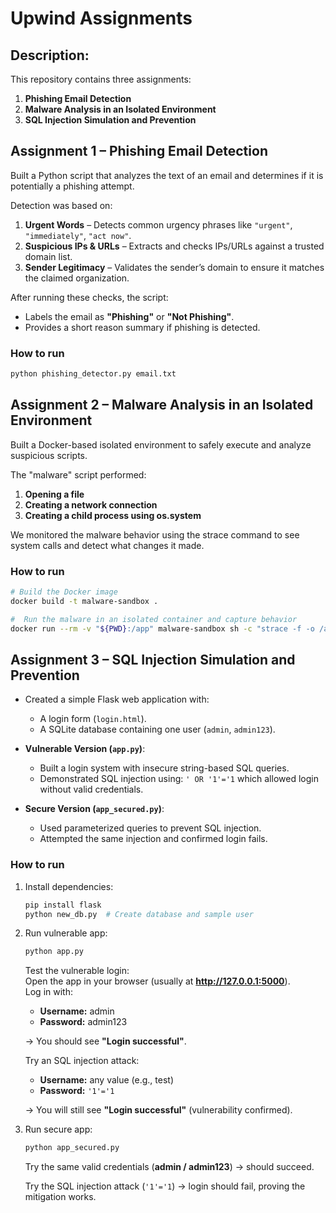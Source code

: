 # Upwind Assignments

## Description:
This repository contains three assignments:  
1. **Phishing Email Detection**  
2. **Malware Analysis in an Isolated Environment**  
3. **SQL Injection Simulation and Prevention**  


## Assignment 1 – Phishing Email Detection

Built a Python script that analyzes the text of an email and determines if it is potentially a phishing attempt.  

Detection was based on:  
1. **Urgent Words** – Detects common urgency phrases like `"urgent"`, `"immediately"`, `"act now"`.  
2. **Suspicious IPs & URLs** – Extracts and checks IPs/URLs against a trusted domain list.  
3. **Sender Legitimacy** – Validates the sender’s domain to ensure it matches the claimed organization.  

After running these checks, the script:  
- Labels the email as **"Phishing"** or **"Not Phishing"**.  
- Provides a short reason summary if phishing is detected.  

### How to run
```bash
python phishing_detector.py email.txt
```



## Assignment 2 – Malware Analysis in an Isolated Environment

Built a Docker-based isolated environment to safely execute and analyze suspicious scripts.  

The "malware" script performed:  
1. **Opening a file** 
2. **Creating a network connection** 
3. **Creating a child process using os.system**

We monitored the malware behavior using the strace command to see system calls and detect what changes it made.

### How to run
```bash
# Build the Docker image
docker build -t malware-sandbox .
```
```bash
#  Run the malware in an isolated container and capture behavior
docker run --rm -v "${PWD}:/app" malware-sandbox sh -c "strace -f -o /app/trace.log python -u /app/malware.py"

```

## Assignment 3 – SQL Injection Simulation and Prevention

- Created a simple Flask web application with:  
  - A login form (`login.html`).  
  - A SQLite database containing one user (`admin`, `admin123`).  

- **Vulnerable Version (`app.py`)**:  
  - Built a login system with insecure string-based SQL queries.  
  - Demonstrated SQL injection using: `' OR '1'='1` which allowed login without valid credentials.  

- **Secure Version (`app_secured.py`)**:  
  - Used parameterized queries to prevent SQL injection.  
  - Attempted the same injection and confirmed login fails.  

### How to run

1. Install dependencies:
    ```bash
    pip install flask
    python new_db.py  # Create database and sample user
    ```

2. Run vulnerable app:
    ```bash
    python app.py
    ```
    Test the vulnerable login:  
    Open the app in your browser (usually at **http://127.0.0.1:5000**).  
    Log in with:  
    - **Username:** admin  
    - **Password:** admin123  

    → You should see **"Login successful"**.  

    Try an SQL injection attack:  
    - **Username:** any value (e.g., test)  
    - **Password:** `'1'='1`  

    → You will still see **"Login successful"** (vulnerability confirmed).  

3. Run secure app:
    ```bash
    python app_secured.py
    ```
    Try the same valid credentials (**admin / admin123**) → should succeed.  

    Try the SQL injection attack (`'1'='1`) → login should fail, proving the mitigation works.  


